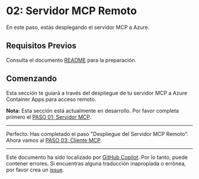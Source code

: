 # 02: Servidor MCP Remoto

En este paso, estás desplegando el servidor MCP a Azure.

## Requisitos Previos

Consulta el documento [README](../README.md#prerequisites) para la preparación.

## Comenzando

Esta sección te guiará a través del despliegue de tu servidor MCP a Azure Container Apps para acceso remoto.

**Nota:** Esta sección está actualmente en desarrollo. Por favor completa primero el [PASO 01: Servidor MCP](./01-mcp-server.md).

---

Perfecto. Has completado el paso "Despliegue del Servidor MCP Remoto". Ahora vamos al [PASO 03: Cliente MCP](./03-mcp-client.md).

---

Este documento ha sido localizado por [GitHub Copilot](https://docs.github.com/copilot/about-github-copilot/what-is-github-copilot). Por lo tanto, puede contener errores. Si encuentras alguna traducción inapropiada o errónea, por favor crea un [issue](../../../../../issues).
